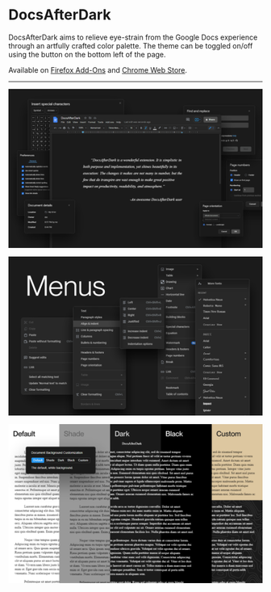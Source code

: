 # DocsAfterDark

DocsAfterDark aims to relieve eye-strain from the Google Docs experience through an artfully crafted color palette. The theme can be toggled on/off using the button on the bottom left of the page.

Available on [Firefox Add-Ons](https://addons.mozilla.org/en-US/firefox/addon/docsafterdark/) and [Chrome Web Store](https://chrome.google.com/webstore/detail/docsafterdark/pihphjfnfjmdbhakhjifipfdgbpenobg).

---

![promotional image](docsafterdark.png)

![menus preview](menus.png)

![background customization](backgrounds.png)